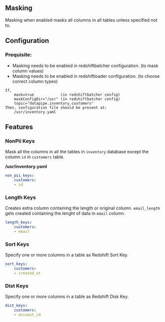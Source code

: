 ## Masking

Masking when enabled masks all columns in all tables unless specified not to.

## Configuration

### Prequisite:
- Masking needs to be enabled in redshiftbatcher configuration. (to mask column values)
- Masking needs to be enabled in redshiftloader configuration. (to choose correct column types)
```
If,
    mask=true            (in redshiftbatcher config)
    maskConfigDir="/usr" (in redshiftbatcher config)
    topic="datapipe.inventory.customers"
Then, configuration file should be present at:
    /usr/inventory.yaml
```

## Features

### NonPii Keys
Mask all the columns in all the tables in `inventory` database except the column `id` in `customers` table.

**/usr/inventory.yaml**
```yaml
non_pii_keys:
    customers:
    - id
```

### Length Keys
Creates extra column containing the length or original column. `email_length` gets created containing the lenght of data in `email` column.

```yaml
length_keys:
    customers:
    - email
```

### Sort Keys
Specify one or more columns in a table as Redshift Sort Key.

```yaml
sort_keys:
    customers:
    - created_at
```

### Dist Keys
Specify one or more columns in a table as Redshift Disk Key.

```yaml
dist_keys:
    customers:
    - account_id
```    
